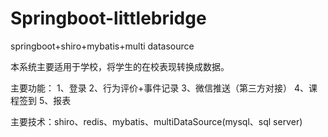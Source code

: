 # Springboot-littlebridge
springboot+shiro+mybatis+multi datasource


本系统主要适用于学校，将学生的在校表现转换成数据。

主要功能：
    1、登录
    2、行为评价+事件记录
    3、微信推送（第三方对接）
    4、课程签到
    5、报表
    
    
 主要技术：shiro、redis、mybatis、multiDataSource(mysql、sql server)
 

